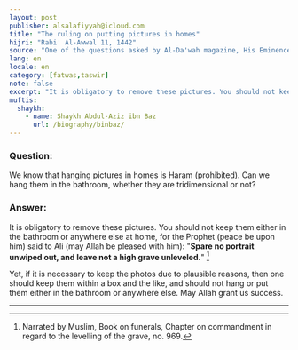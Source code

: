```yaml
---
layout: post
publisher: alsalafiyyah@icloud.com
title: "The ruling on putting pictures in homes"
hijri: "Rabi' Al-Awwal 11, 1442"
source: "One of the questions asked by Al-Da'wah magazine, His Eminence replied on 3/12/1418 A.H"
lang: en
locale: en
category: [fatwas,taswir]
note: false
excerpt: "It is obligatory to remove these pictures. You should not keep them either in the bathroom or anywhere else at home, for the Prophet -peace be upon him- said to Ali: Spare no portrait unwiped out, and leave not a high grave unleveled."
muftis:
  shaykh: 
    - name: Shaykh Abdul-Aziz ibn Baz
      url: /biography/binbaz/
---
```


### Question: 

We know that hanging pictures in homes is Haram (prohibited). Can we hang them in the bathroom, whether they are tridimensional or not?

### Answer: 

It is obligatory to remove these pictures. You should not keep them either in the bathroom or anywhere else at home, for the Prophet (peace be upon him) said to Ali (may Allah be pleased with him): "**Spare no portrait unwiped out, and leave not a high grave unleveled.**" [^1]

Yet, if it is necessary to keep the photos due to plausible reasons, then one should keep them within a box and the like, and should not hang or put them either in the bathroom or anywhere else. May Allah grant us success. 

---
[^1]: Narrated by Muslim, Book on funerals, Chapter on commandment in regard to the levelling of the grave, no. 969.
